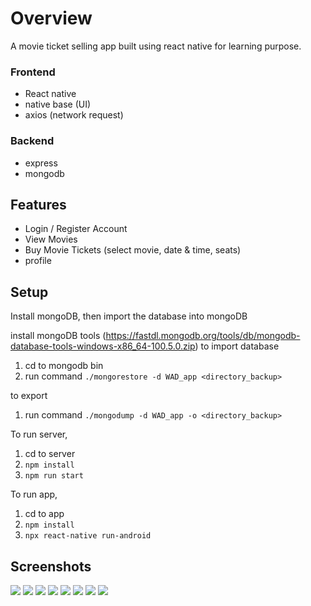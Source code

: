 # Overview
A movie ticket selling app built using react native for learning purpose.

### Frontend
- React native
- native base (UI)
- axios (network request)

### Backend
- express
- mongodb

## Features
- Login / Register Account
- View Movies
- Buy Movie Tickets (select movie, date & time, seats)
- profile

## Setup

Install mongoDB, then import the database into mongoDB

install mongoDB tools (https://fastdl.mongodb.org/tools/db/mongodb-database-tools-windows-x86_64-100.5.0.zip)
to import database
1. cd to mongodb bin
2. run command `./mongorestore -d WAD_app <directory_backup>`

to export
1. run command `./mongodump -d WAD_app -o <directory_backup>`

To run server,
1. cd to server
2. `npm install`
3. `npm run start`


To run app,
1. cd to app
2. `npm install`
3. `npx react-native run-android`

## Screenshots
<img src="./.README/launch.png"/> <img src="./.README/login.png"/> <img src="./.README/register.png"/> <img src="./.README/home.png"/> <img src="./.README/ticket2.png"/> <img src="./.README/seat.png"/> <img src="./.README/payment.png"/> <img src="./.README/settings.png"/>
